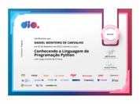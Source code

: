 <p align="center" width="100%">
    <img width="50%" src="/img/Conhecendo a Linguagem de Programacao Python.png"> 
</p>

